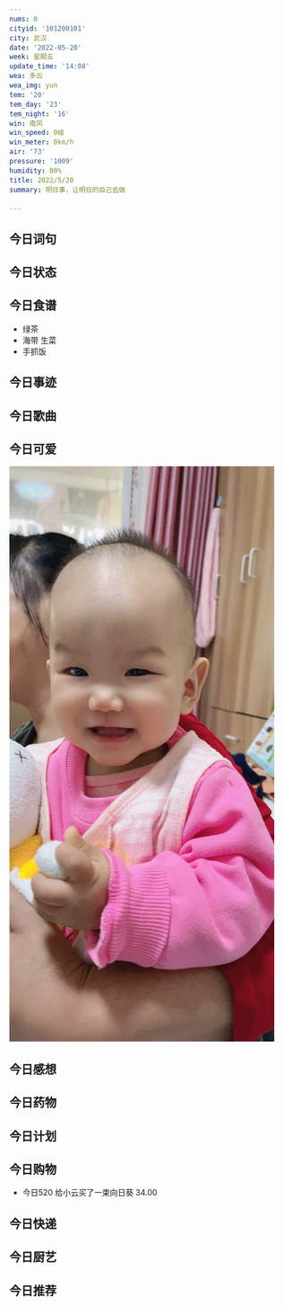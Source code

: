 ```yaml
---
nums: 0
cityid: '101200101'
city: 武汉
date: '2022-05-20'
week: 星期五
update_time: '14:08'
wea: 多云
wea_img: yun
tem: '20'
tem_day: '23'
tem_night: '16'
win: 南风
win_speed: 0级
win_meter: 0km/h
air: '73'
pressure: '1009'
humidity: 80%
title: 2022/5/20
summary: 明日事，让明日的自己去做

---
```

## 今日词句

## 今日状态

## 今日食谱

- 绿茶
- 海带 生菜
- 手抓饭

## 今日事迹

## 今日歌曲

## 今日可爱

![](./2022-05-20-14-13-53.png)

## 今日感想

## 今日药物

## 今日计划

## 今日购物

- 今日520 给小云买了一束向日葵 34.00

## 今日快递

## 今日厨艺

## 今日推荐


